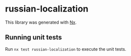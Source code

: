 # russian-localization

This library was generated with [Nx](https://nx.dev).

## Running unit tests

Run `nx test russian-localization` to execute the unit tests.
